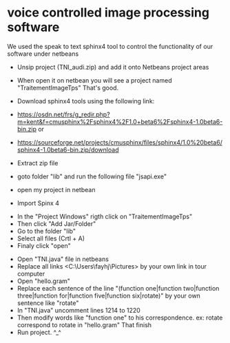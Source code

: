 # voice controlled image processing software
 We used the speak to text sphinx4 tool to control the functionality of our software under netbeans

- Unsip project (TNI_audi.zip) and add it onto Netbeans project areas
- When open it on netbean you will see a project named "TraitementImageTps"
That's good.

- Download sphinx4 tools using the following link:
- <https://osdn.net/frs/g_redir.php?m=kent&f=cmusphinx%2Fsphinx4%2F1.0+beta6%2Fsphinx4-1.0beta6-bin.zip> 
or
- <https://sourceforge.net/projects/cmusphinx/files/sphinx4/1.0%20beta6/sphinx4-1.0beta6-bin.zip/download>
- Extract zip file
- goto folder "lib" and run the following file "jsapi.exe"
- open my project in netbean
- Import Spinx 4
* In the "Project Windows" rigth click on "TraitementImageTps"
* Then click "Add Jar/Folder"
* Go to the folder "lib" 
* Select all files (Crtl + A)
* Finaly click "open"
- Open "TNI.java" file in netbeans
- Replace all links <C:\\Users\\fayhj\\Pictures> by your own link in tour computer
- Open "hello.gram"
- Replace each sentence of the line "(function one|function two|function three|function for|function five|function six|rotate)" by your own sentence like "rotate"
- In "TNI.java" uncomment lines 1214 to 1220
- Then modify words like "function one" to his correspondence.
ex: rotate correspond to rotate in "hello.gram"
That finish
- Run project. ^_^

